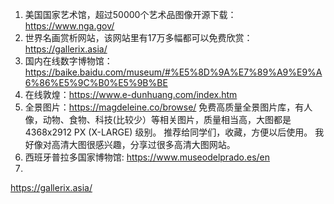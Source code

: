 1. 美国国家艺术馆，超过50000个艺术品图像开源下载：
	https://www.nga.gov/
2. 世界名画赏析网站，该网站里有17万多幅都可以免费欣赏：
	https://gallerix.asia/
3. 国内在线数字博物馆：
	https://baike.baidu.com/museum/#%E5%8D%9A%E7%89%A9%E9%A6%86%E5%9C%B0%E5%9B%BE
4. 在线敦煌：https://www.e-dunhuang.com/index.htm
5. 全景图片：https://magdeleine.co/browse/
	免费高质量全景图片库，有人像，动物、食物、科技(比较少）等相关图片，质量相当高，大图都是4368x2912 PX (X-LARGE) 级别。 推荐给同学们，收藏，方便以后使用。 我好像对高清大图很感兴趣，分享过很多高清大图网站。 
5. 西班牙普拉多国家博物馆: https://www.museodelprado.es/en
6. 
https://gallerix.asia/